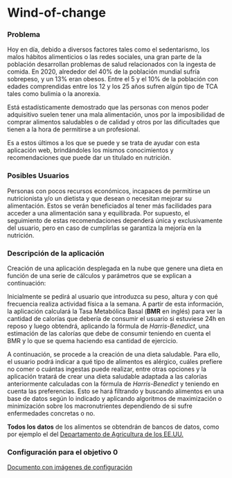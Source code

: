 # Wind-of-change


### Problema
Hoy en día, debido a diversos factores tales como el sedentarismo, los malos hábitos alimenticios o las redes sociales, una gran parte de la población desarrollan problemas de salud relacionados con la ingesta de comida. En 2020, alrededor del 40% de la población mundial sufría sobrepeso, y un 13% eran obesos. Entre el 5 y el 10% de la población con edades comprendidas entre los 12 y los 25 años sufren algún tipo de TCA tales como bulimia o la anorexia.

Está estadísticamente demostrado que las personas con menos poder adquisitivo suelen tener una mala alimentación, unos por la imposibilidad de comprar alimentos saludables o de calidad y otros por las dificultades que tienen a la hora de permitirse a un profesional. 

Es a estos últimos a los que se puede y se trata de ayudar con esta aplicación web, brindándoles los mismos conocimientos y recomendaciones que puede dar un titulado en nutrición. 

### Posibles Usuarios
Personas con pocos recursos económicos, incapaces de permitirse un nutricionista y/o un dietista y que desean o necesitan mejorar su alimentación. 
Estos se verán beneficiados al tener más facilidades para acceder a una alimentación sana y equilibrada. Por supuesto, el seguimiento de estas recomendaciones dependerá única y exclusivamente del usuario, pero en caso de cumplirlas se garantiza la mejoría en la nutrición. 

### Descripción de la aplicación
Creación de una aplicación desplegada en la nube que genere una dieta en función de una serie de cálculos y parámetros que se explican a continuación:

Inicialmente se pedirá al usuario que introduzca su peso, altura y con qué frecuencia realiza actividad física a la semana. A partir de esta información, la aplicación calculará la Tasa Metabólica Basal (**BMR** en inglés) para ver la cantidad de calorías que debería de consumir el usuario si estuviese 24h en reposo y luego obtendrá, aplicando la fórmula de *Harris-Benedict*, una estimación de las calorías que debe de consumir teniendo en cuenta el BMR y lo que se quema haciendo esa cantidad de ejercicio.

A continuación, se procede a la creación de una dieta saludable. Para ello, el usuario podrá indicar a qué tipo de alimentos es alérgico, cuáles prefiere no comer o cuántas ingestas puede realizar, entre otras opciones y la aplicación tratará de crear una dieta saludable adaptada a las calorías anteriormente calculadas con la fórmula de *Harris-Benedict* y teniendo en cuenta las preferencias. Esto se hará filtrando y buscando alimentos en una base de datos según lo indicado y aplicando algoritmos de maximización o minimización sobre los macronutrientes dependiendo de si sufre enfermedades concretas o no. 

**Todos los datos** de los alimentos se obtendrán de bancos de datos, como por ejemplo el del [Departamento de Agricultura de los EE.UU. ](https://fdc.nal.usda.gov/download-datasets.html)

### Configuración para el objetivo 0
[Documento con imágenes de configuración](Configuraciones/Images.md)
